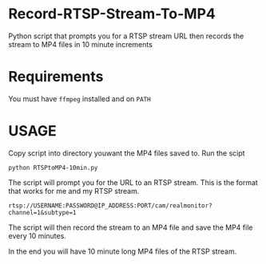 # Record-RTSP-Stream-To-MP4
Python script that prompts you for a RTSP stream URL then records the stream to MP4 files in 10 minute increments



# Requirements  

You must have `ffmpeg` installed and on `PATH`

# USAGE  


Copy script into directory youwant the MP4 files saved to.
Run the scipt
```
python RTSPtoMP4-10min.py
```
The script will prompt you for the URL to an RTSP stream.
This is the format that works for me and my RTSP stream.
```
rtsp://USERNAME:PASSWORD@IP_ADDRESS:PORT/cam/realmonitor?channel=1&subtype=1
```
The script will then record the stream to an MP4 file and save the MP4 file every 10 minutes.  

In the end you will have 10 minute long MP4 files of the RTSP stream.
